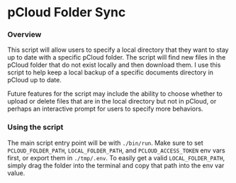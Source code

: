 # pCloud Folder Sync

### Overview
This script will allow users to specify a local directory that they want to stay up to date with a specific pCloud folder. The script will find new files in the pCloud folder that do not exist locally and then download them. I use this script to help keep a local backup of a specific documents directory in pCloud up to date.

Future features for the script may include the ability to choose whether to upload or delete files that are in the local directory but not in pCloud, or perhaps an interactive prompt for users to specify more behaviors.

### Using the script
The main script entry point will be with `./bin/run`. Make sure to set `PCLOUD_FOLDER_PATH`, `LOCAL_FOLDER_PATH`, and `PCLOUD_ACCESS_TOKEN` env vars first, or export them in `./tmp/.env`. To easily get a valid `LOCAL_FOLDER_PATH`, simply drag the folder into the terminal and copy that path into the env var value.
